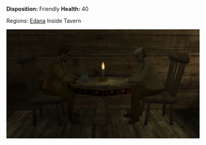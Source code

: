**Disposition:** Friendly
**Health:** 40

Regions:
	[Edana](../Edana.md)
		Inside Tavern

![](../../../articleassets/npc/npc-commoner.png)